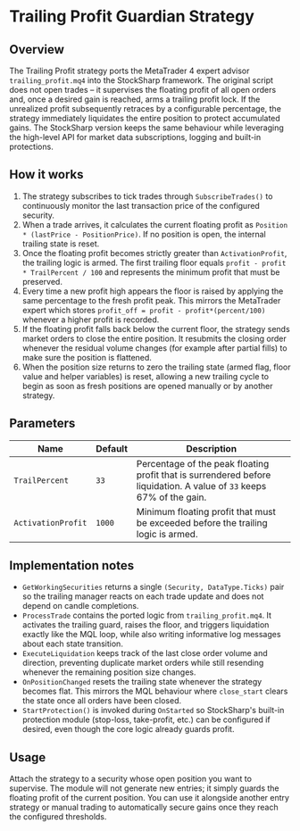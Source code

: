 # Trailing Profit Guardian Strategy

## Overview
The Trailing Profit strategy ports the MetaTrader 4 expert advisor `trailing_profit.mq4` into the StockSharp framework. The original script does not open trades – it supervises the floating profit of all open orders and, once a desired gain is reached, arms a trailing profit lock. If the unrealized profit subsequently retraces by a configurable percentage, the strategy immediately liquidates the entire position to protect accumulated gains. The StockSharp version keeps the same behaviour while leveraging the high-level API for market data subscriptions, logging and built-in protections.

## How it works
1. The strategy subscribes to tick trades through `SubscribeTrades()` to continuously monitor the last transaction price of the configured security.
2. When a trade arrives, it calculates the current floating profit as `Position * (lastPrice - PositionPrice)`. If no position is open, the internal trailing state is reset.
3. Once the floating profit becomes strictly greater than `ActivationProfit`, the trailing logic is armed. The first trailing floor equals `profit - profit * TrailPercent / 100` and represents the minimum profit that must be preserved.
4. Every time a new profit high appears the floor is raised by applying the same percentage to the fresh profit peak. This mirrors the MetaTrader expert which stores `profit_off = profit - profit*(percent/100)` whenever a higher profit is recorded.
5. If the floating profit falls back below the current floor, the strategy sends market orders to close the entire position. It resubmits the closing order whenever the residual volume changes (for example after partial fills) to make sure the position is flattened.
6. When the position size returns to zero the trailing state (armed flag, floor value and helper variables) is reset, allowing a new trailing cycle to begin as soon as fresh positions are opened manually or by another strategy.

## Parameters
| Name | Default | Description |
|------|---------|-------------|
| `TrailPercent` | `33` | Percentage of the peak floating profit that is surrendered before liquidation. A value of `33` keeps 67% of the gain. |
| `ActivationProfit` | `1000` | Minimum floating profit that must be exceeded before the trailing logic is armed. |

## Implementation notes
- `GetWorkingSecurities` returns a single `(Security, DataType.Ticks)` pair so the trailing manager reacts on each trade update and does not depend on candle completions.
- `ProcessTrade` contains the ported logic from `trailing_profit.mq4`. It activates the trailing guard, raises the floor, and triggers liquidation exactly like the MQL loop, while also writing informative log messages about each state transition.
- `ExecuteLiquidation` keeps track of the last close order volume and direction, preventing duplicate market orders while still resending whenever the remaining position size changes.
- `OnPositionChanged` resets the trailing state whenever the strategy becomes flat. This mirrors the MQL behaviour where `close_start` clears the state once all orders have been closed.
- `StartProtection()` is invoked during `OnStarted` so StockSharp's built-in protection module (stop-loss, take-profit, etc.) can be configured if desired, even though the core logic already guards profit.

## Usage
Attach the strategy to a security whose open position you want to supervise. The module will not generate new entries; it simply guards the floating profit of the current position. You can use it alongside another entry strategy or manual trading to automatically secure gains once they reach the configured thresholds.
